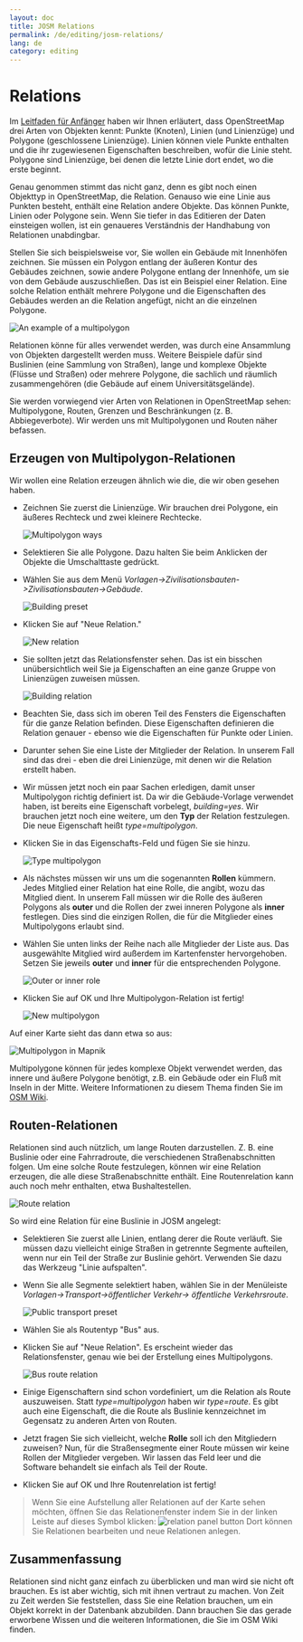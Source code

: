 ```yaml
---
layout: doc
title: JOSM Relations
permalink: /de/editing/josm-relations/
lang: de
category: editing
---
```


Relations
==========


Im [Leitfaden für Anfänger](de/beginner) haben wir Ihnen erläutert, dass OpenStreetMap drei Arten von Objekten kennt: Punkte (Knoten), Linien (und Linienzüge) und Polygone (geschlossene Linienzüge). Linien können viele Punkte enthalten und die ihr zugewiesenen Eigenschaften beschreiben, wofür die Linie steht. Polygone sind Linienzüge, bei denen die letzte Linie dort endet, wo die erste beginnt.

Genau genommen stimmt das nicht ganz, denn es gibt noch einen Objekttyp in OpenStreetMap, die Relation. Genauso wie
eine Linie aus Punkten besteht, enthält eine Relation andere Objekte. Das können Punkte, Linien oder Polygone sein.
Wenn Sie tiefer in das Editieren der Daten einsteigen wollen, ist ein genaueres Verständnis der Handhabung von
Relationen unabdingbar.

Stellen Sie sich beispielsweise vor, Sie wollen ein Gebäude mit Innenhöfen zeichnen. Sie müssen ein Polygon entlang
der äußeren Kontur des Gebäudes zeichnen, sowie andere Polygone entlang der Innenhöfe, um sie von dem Gebäude
auszuschließen. Das ist ein Beispiel einer Relation. Eine solche Relation enthält mehrere Polygone und die
Eigenschaften des Gebäudes werden an die Relation angefügt, nicht an die einzelnen Polygone.

![An example of a multipolygon][]

Relationen könne für alles verwendet werden, was durch eine Ansammlung von Objekten dargestellt werden muss.
Weitere Beispiele dafür sind Buslinien (eine Sammlung von Straßen), lange und komplexe Objekte (Flüsse und Straßen)
oder mehrere Polygone, die sachlich und räumlich zusammengehören (die Gebäude auf einem Universitätsgelände).

Sie werden vorwiegend vier Arten von Relationen in OpenStreetMap sehen: Multipolygone, Routen, Grenzen und
Beschränkungen (z. B. Abbiegeverbote). Wir werden uns mit Multipolygonen und Routen näher befassen.

Erzeugen von Multipolygon-Relationen
------------------------------------

Wir wollen eine Relation erzeugen ähnlich wie die, die wir oben gesehen haben.

-   Zeichnen Sie zuerst die Linienzüge. Wir brauchen drei Polygone, ein äußeres Rechteck und zwei kleinere
    Rechtecke.

    ![Multipolygon ways][]

-   Selektieren Sie alle Polygone. Dazu halten Sie beim Anklicken der Objekte die Umschalttaste gedrückt.
-   Wählen Sie aus dem Menü *Vorlagen->Zivilisationsbauten->Zivilisationsbauten->Gebäude*.

    ![Building preset][]

-   Klicken Sie auf "Neue Relation."

    ![New relation][]

-   Sie sollten jetzt das Relationsfenster sehen. Das ist ein bisschen unübersichtlich weil Sie ja
    Eigenschaften an eine ganze Gruppe von Linienzügen zuweisen müssen.

    ![Building relation][]

-   Beachten Sie, dass sich im oberen Teil des Fensters die Eigenschaften für die ganze Relation befinden. 
    Diese Eigenschaften definieren die Relation genauer - ebenso wie die Eigenschaften für Punkte oder Linien.
-   Darunter sehen Sie eine Liste der Mitglieder der Relation. In unserem Fall sind das drei -
    eben die drei Linienzüge, mit denen wir die Relation erstellt haben.
-   Wir müssen jetzt noch ein paar Sachen erledigen, damit unser Multipolygon richtig definiert ist. Da wir
    die Gebäude-Vorlage verwendet haben, ist bereits eine Eigenschaft vorbelegt, 
    *building=yes*. Wir brauchen jetzt noch eine weitere, um den **Typ** der Relation festzulegen.
    Die neue Eigenschaft heißt *type=multipolygon*.
-   Klicken Sie in das Eigenschafts-Feld und fügen Sie sie hinzu.

    ![Type multipolygon][]

-   Als nächstes müssen wir uns um die sogenannten **Rollen** kümmern. Jedes Mitglied einer Relation
    hat eine Rolle, die angibt, wozu das Mitglied dient. In unserem Fall müssen wir
    die Rolle des äußeren Polygons als **outer** und die Rollen der zwei inneren Polygone als
    **inner** festlegen. Dies sind die einzigen Rollen,
    die für die Mitglieder eines Multipolygons erlaubt sind.
-   Wählen Sie unten links der Reihe nach alle Mitglieder der Liste aus. Das ausgewählte Mitglied
    wird außerdem im Kartenfenster hervorgehoben. Setzen Sie jeweils **outer** und
    **inner** für die entsprechenden Polygone.

    ![Outer or inner role][]

-   Klicken Sie auf OK und Ihre Multipolygon-Relation ist fertig!

    ![New multipolygon][]

Auf einer Karte sieht das dann etwa so aus:

![Multipolygon in Mapnik][]

Multipolygone können für jedes komplexe Objekt verwendet werden, das innere und äußere Polygone benötigt, z.B.
ein Gebäude oder ein Fluß mit Inseln in der Mitte. Weitere Informationen zu diesem Thema finden Sie
im [OSM Wiki](http://wiki.openstreetmap.org/wiki/DE:Relation:multipolygon).

Routen-Relationen
-----------------

Relationen sind auch nützlich, um lange Routen darzustellen. Z. B. eine Buslinie oder eine
Fahrradroute, die verschiedenen Straßenabschnitten folgen. Um eine solche Route festzulegen, können wir
eine Relation erzeugen, die alle diese Straßenabschnitte enthält.
Eine Routenrelation kann auch noch mehr enthalten, etwa Bushaltestellen.

![Route relation][]

So wird eine Relation für eine Buslinie in JOSM angelegt:

-   Selektieren Sie zuerst alle Linien, entlang derer die Route verläuft. Sie müssen dazu vielleicht
    einige Straßen in getrennte Segmente aufteilen, wenn nur ein Teil der Straße zur Buslinie gehört. 
    Verwenden Sie dazu das Werkzeug "Linie aufspalten".
-   Wenn Sie alle Segmente selektiert haben, wählen Sie in der Menüleiste *Vorlagen->Transport->öffentlicher Verkehr->
    öffentliche Verkehrsroute*.

    ![Public transport preset][]

-   Wählen Sie als Routentyp "Bus" aus.
-   Klicken Sie auf "Neue Relation". Es erscheint wieder das Relationsfenster, genau wie bei der
    Erstellung eines Multipolygons.

    ![Bus route relation][]

-   Einige Eigenschaftern sind schon vordefiniert, um die Relation als Route auszuweisen. Statt
    *type=multipolygon* haben wir *type=route*. Es gibt auch eine Eigenschaft, die die Route
    als Buslinie kennzeichnet im Gegensatz zu anderen Arten von Routen.
-   Jetzt fragen Sie sich vielleicht, welche **Rolle** soll ich den Mitgliedern zuweisen? Nun, für die Straßensegmente
    einer Route müssen wir keine Rollen der Mitglieder vergeben. Wir lassen das Feld leer und die Software 
    behandelt sie einfach als Teil der Route.
-   Klicken Sie auf OK und Ihre Routenrelation ist fertig!

>   Wenn Sie eine Aufstellung aller Relationen auf der Karte sehen möchten, öffnen Sie das Relationenfenster
>   indem Sie in der linken Leiste auf dieses Symbol klicken:
>   ![relation panel button][]
>   Dort können Sie Relationen bearbeiten und neue Relationen anlegen.

Zusammenfassung
----------------

Relationen sind nicht ganz einfach zu überblicken und man wird sie nicht oft brauchen.
Es ist aber wichtig, sich mit ihnen vertraut zu machen. Von Zeit zu Zeit werden Sie feststellen, dass Sie
eine Relation brauchen, um ein Objekt korrekt in der Datenbank abzubilden. Dann brauchen Sie das gerade
erworbene Wissen und die weiteren Informationen, die Sie im OSM Wiki finden.



[Multipolygon ways]: /images/en/editing/josm-relations/multipolygon-ways.png
[Building preset]: /images/editing/josm-relations_building-preset.de.png
[New relation]: /images/editing/josm-relations_new-relation.de.png
[Building relation]: /images/editing/josm-relations_building-relation.de.png
[Type multipolygon]: /images/editing/josm-relations_type-multipolygon.de.png
[Outer or inner role]: /images/editing/josm-relations_outer-inner.de.png
[New multipolygon]: /images/en/editing/josm-relations/new-multipolygon.png
[Multipolygon in mapnik]: /images/en/editing/josm-relations/multipolygon-mapnik.png
[An example of a multipolygon]: /images/en/editing/josm-relations/multipolygon-demo.png
[Route relation]: /images/en/editing/josm-relations/route-relation.png
[Public transport preset]: /images/editing/josm-relations_public-transport-preset.de.png
[Bus route relation]: /images/editing/josm-relations_bus-route-relation.de.png
[relation panel button]: /images/en/editing/josm-relations/relation-panel-button.png

